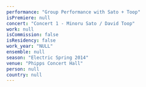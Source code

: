 ```yaml
---
performance: "Group Performance with Sato + Toop"
isPremiere: null
concert: "Concert 1 - Minoru Sato / David Toop"
work: null
isCommission: false
isResidency: false
work_year: "NULL"
ensemble: null
season: "Electric Spring 2014"
venue: "Phipps Concert Hall"
person: null
country: null
---
```


